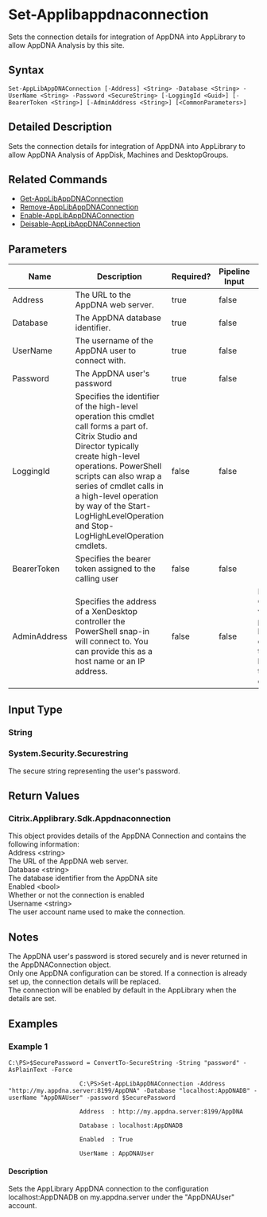 ﻿
# Set-Applibappdnaconnection
Sets the connection details for integration of AppDNA into AppLibrary to allow AppDNA Analysis by this site.
## Syntax
```
Set-AppLibAppDNAConnection [-Address] <String> -Database <String> -UserName <String> -Password <SecureString> [-LoggingId <Guid>] [-BearerToken <String>] [-AdminAddress <String>] [<CommonParameters>]
```
## Detailed Description
Sets the connection details for integration of AppDNA into AppLibrary to allow AppDNA Analysis of AppDisk, Machines and DesktopGroups.


## Related Commands

* [Get-AppLibAppDNAConnection](../Get-AppLibAppDNAConnection/)
* [Remove-AppLibAppDNAConnection](../Remove-AppLibAppDNAConnection/)
* [Enable-AppLibAppDNAConnection](../Enable-AppLibAppDNAConnection/)
* [Deisable-AppLibAppDNAConnection](../Deisable-AppLibAppDNAConnection/)
## Parameters
| Name   | Description | Required? | Pipeline Input | Default Value |
| --- | --- | --- | --- | --- |
| Address | The URL to the AppDNA web server. | true | false |  |
| Database | The AppDNA database identifier. | true | false |  |
| UserName | The username of the AppDNA user to connect with. | true | false |  |
| Password | The AppDNA user's password | true | false |  |
| LoggingId | Specifies the identifier of the high-level operation this cmdlet call forms a part of. Citrix Studio and Director typically create high-level operations. PowerShell scripts can also wrap a series of cmdlet calls in a high-level operation by way of the Start-LogHighLevelOperation and Stop-LogHighLevelOperation cmdlets. | false | false |  |
| BearerToken | Specifies the bearer token assigned to the calling user | false | false |  |
| AdminAddress | Specifies the address of a XenDesktop controller the PowerShell snap-in will connect to. You can provide this as a host name or an IP address. | false | false | Localhost. Once a value is provided by any cmdlet, this value becomes the default. |

## Input Type

### String

### System.Security.Securestring
The secure string representing the user's password.
## Return Values

### Citrix.Applibrary.Sdk.Appdnaconnection
This object provides details of the AppDNA Connection and contains the following information:<br>                    Address &lt;string&gt;<br>                    The URL of the AppDNA web server.<br>                    Database &lt;string&gt;<br>                    The database identifier from the AppDNA site<br>                    Enabled &lt;bool&gt;<br>                    Whether or not the connection is enabled<br>                    Username &lt;string&gt;<br>                    The user account name used to make the connection.
## Notes
The AppDNA user's password is stored securely and is never returned in the AppDNAConnection object.<br>    Only one AppDNA configuration can be stored. If a connection is already set up, the connection details will be replaced.<br>    The connection will be enabled by default in the AppLibrary when the details are set.
## Examples

### Example 1
```
C:\PS>$SecurePassword = ConvertTo-SecureString -String "password" -AsPlainText -Force

                    C:\PS>Set-AppLibAppDNAConnection -Address "http://my.appdna.server:8199/AppDNA" -Database "localhost:AppDNADB" -userName "AppDNAUser" -password $SecurePassword

                    Address  : http://my.appdna.server:8199/AppDNA

                    Database : localhost:AppDNADB

                    Enabled  : True

                    UserName : AppDNAUser
```
#### Description
Sets the AppLibrary AppDNA connection to the configuration localhost:AppDNADB on my.appdna.server under the "AppDNAUser" account.
